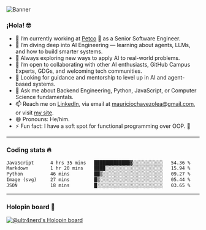 ![Banner](banner.gif)
### ¡Hola! 🤓

* 🔭 I’m currently working at [Petco](https://www.petco.com) 🐶 as a Senior Software Engineer.
* 🤖 I’m diving deep into AI Engineering — learning about agents, LLMs, and how to build smarter systems.
* 🌱 Always exploring new ways to apply AI to real-world problems.
* 👯 I’m open to collaborating with other AI enthusiasts, GitHub Campus Experts, GDGs, and welcoming tech communities.
* 🤝 Looking for guidance and mentorship to level up in AI and agent-based systems.
* 💬 Ask me about Backend Engineering, Python, JavaScript, or Computer Science fundamentals.
* 📫 Reach me on [LinkedIn](https://www.linkedin.com/in/ultr4nerd), via email at [mauriciochavezolea@gmail.com](mailto:mauriciochavezolea@gmail.com), or visit [my site](https://mauriciochavez.dev).
* 😄 Pronouns: He/him.
* ⚡ Fun fact: I have a soft spot for functional programming over OOP. 🤭
---

### Coding stats 🔥

<!--START_SECTION:waka-->

```txt
JavaScript      4 hrs 35 mins   █████████████▓░░░░░░░░░░░   54.36 %
Markdown        1 hr 20 mins    ████░░░░░░░░░░░░░░░░░░░░░   15.94 %
Python          46 mins         ██▒░░░░░░░░░░░░░░░░░░░░░░   09.27 %
Image (svg)     27 mins         █▒░░░░░░░░░░░░░░░░░░░░░░░   05.44 %
JSON            18 mins         █░░░░░░░░░░░░░░░░░░░░░░░░   03.65 %
```

<!--END_SECTION:waka-->

---

### Holopin board 🦖

[![@ultr4nerd's Holopin board](https://holopin.me/ultr4nerd)](https://holopin.io/@ultr4nerd)

